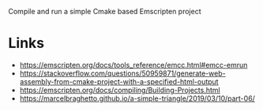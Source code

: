 Compile and run a simple Cmake based Emscripten project

# Links
- https://emscripten.org/docs/tools_reference/emcc.html#emcc-emrun
- https://stackoverflow.com/questions/50959871/generate-web-assembly-from-cmake-project-with-a-specified-html-output
- https://emscripten.org/docs/compiling/Building-Projects.html
- https://marcelbraghetto.github.io/a-simple-triangle/2019/03/10/part-06/